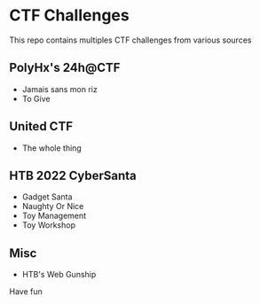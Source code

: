# CTF Challenges

This repo contains multiples CTF challenges from various sources

## PolyHx's 24h@CTF

- Jamais sans mon riz
- To Give

## United CTF

- The whole thing

## HTB 2022 CyberSanta

- Gadget Santa
- Naughty Or Nice
- Toy Management
- Toy Workshop

## Misc

- HTB's Web Gunship

Have fun
